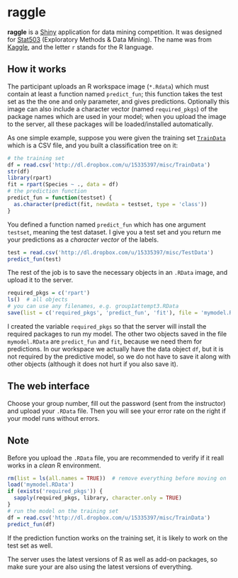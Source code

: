 raggle
======

**raggle** is a [Shiny](http://www.rstudio.com/shiny) application for data mining competition. It was designed for [Stat503](http://catalog.iastate.edu/showcourse/?code=STAT-503&edition=2012-13) (Exploratory Methods & Data Mining). The name was from [Kaggle](http://www.kaggle.com), and the letter `r` stands for the R language.

## How it works

The participant uploads an R workspace image (`*.Rdata`) which must contain at least a function named `predict_fun`; this function takes the test set as the the one and only parameter, and gives predictions. Optionally this image can also include a character vector (named `required_pkgs`) of the package names which are used in your model; when you upload the image to the server, all these packages will be loaded/installed automatically.

As one simple example, suppose you were given the training set [`TrainData`](https://dl.dropbox.com/u/15335397/misc/TrainData) which is a CSV file, and you built a classification tree on it:

```r
# the training set
df = read.csv('http://dl.dropbox.com/u/15335397/misc/TrainData')
str(df)
library(rpart)
fit = rpart(Species ~ ., data = df)
# the prediction function
predict_fun = function(testset) {
  as.character(predict(fit, newdata = testset, type = 'class'))
}
```

You defined a function named `predict_fun` which has one argument `testset`, meaning the test dataset. I give you a test set and you return me your predictions as a _character vector_ of the labels.

```r
test = read.csv('http://dl.dropbox.com/u/15335397/misc/TestData')
predict_fun(test)
```

The rest of the job is to save the necessary objects in an `.RData` image, and upload it to the server.

```r
required_pkgs = c('rpart')
ls()  # all objects
# you can use any filenames, e.g. group1attempt3.RData
save(list = c('required_pkgs', 'predict_fun', 'fit'), file = 'mymodel.RData')
```

I created the variable `required_pkgs` so that the server will install the required packages to run my model. The other two objects saved in the file `mymodel.RData` are `predict_fun` and `fit`, because we need them for predictions. In our workspace we actually have the data object `df`, but it is not required by the predictive model, so we do not have to save it along with other objects (although it does not hurt if you also save it).

## The web interface

Choose your group number, fill out the password (sent from the instructor) and upload your `.RData` file. Then you will see your error rate on the right if your model runs without errors.

## Note

Before you upload the `.RData` file, you are recommended to verify if it reall works in a _clean_ R environment.

```r
rm(list = ls(all.names = TRUE))  # remove everything before moving on
load('mymodel.RData')
if (exists('required_pkgs')) {
  sapply(required_pkgs, library, character.only = TRUE)
}
# run the model on the training set
df = read.csv('http://dl.dropbox.com/u/15335397/misc/TrainData')
predict_fun(df)
```

If the prediction function works on the training set, it is likely to work on the test set as well.

The server uses the latest versions of R as well as add-on packages, so make sure your are also using the latest versions of everything.
